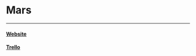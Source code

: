 # Mars
---------------------------------------

#### <a href="https://31924.hosts1.ma-cloud.nl/WelcMars/Mars/Mars/Code/Index.html">Website</a>
#### <a href="https://trello.com/b/Fqg9Rh19/welcome-to-mars">Trello</a> 
